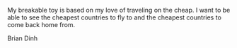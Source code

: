 My breakable toy is based on my love of traveling on the cheap. I want to be able to see the cheapest countries to fly to and the cheapest countries to come back home from.

Brian Dinh
